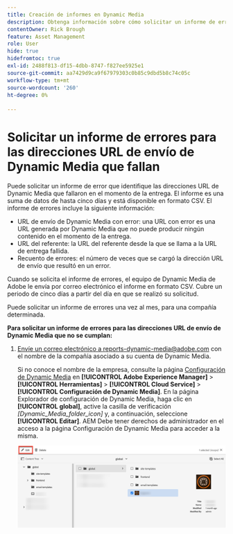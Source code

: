 ```yaml
---
title: Creación de informes en Dynamic Media
description: Obtenga información sobre cómo solicitar un informe de errores para las direcciones URL de entrega de Dynamic Media que fallan.
contentOwner: Rick Brough
feature: Asset Management
role: User
hide: true
hidefromtoc: true
exl-id: 2488f813-df15-4dbb-8747-f827ee5925e1
source-git-commit: aa7429d9ca9f67979303c0b85c9dbd5b8c74c05c
workflow-type: tm+mt
source-wordcount: '260'
ht-degree: 0%

---
```


# Solicitar un informe de errores para las direcciones URL de envío de Dynamic Media que fallan

Puede solicitar un informe de error que identifique las direcciones URL de Dynamic Media que fallaron en el momento de la entrega. El informe es una suma de datos de hasta cinco días y está disponible en formato CSV. El informe de errores incluye la siguiente información:

* URL de envío de Dynamic Media con error: una URL con error es una URL generada por Dynamic Media que no puede producir ningún contenido en el momento de la entrega.
* URL del referente: la URL del referente desde la que se llama a la URL de entrega fallida.
* Recuento de errores: el número de veces que se cargó la dirección URL de envío que resultó en un error.

Cuando se solicita el informe de errores, el equipo de Dynamic Media de Adobe le envía por correo electrónico el informe en formato CSV. Cubre un periodo de cinco días a partir del día en que se realizó su solicitud.

Puede solicitar un informe de errores una vez al mes, para una compañía determinada.

**Para solicitar un informe de errores para las direcciones URL de envío de Dynamic Media que no se cumplan:**

1. [Envíe un correo electrónico a reports-dynamic-media@adobe.com](mailto:reports-dynamic-media@adobe.com) con el nombre de la compañía asociado a su cuenta de Dynamic Media.

   Si no conoce el nombre de la empresa, consulte la página [Configuración de Dynamic Media](https://experienceleague.adobe.com/docs/experience-manager-cloud-service/content/assets/dynamicmedia/config-dm.html?lang=es#configuring-dynamic-media-cloud-services) en **[!UICONTROL Adobe Experience Manager]** > **[!UICONTROL Herramientas]** > **[!UICONTROL Cloud Service]** > **[!UICONTROL Configuración de Dynamic Media]**. En la página Explorador de configuración de Dynamic Media, haga clic en **[!UICONTROL global]**, active la casilla de verificación *[Dynamic_Media_folder_icon]* y, a continuación, seleccione **[!UICONTROL Editar]**. AEM Debe tener derechos de administrador en el acceso a la página Configuración de Dynamic Media para acceder a la misma.

   ![Accediendo a la página de configuración de Dynamic Media.](/help/assets/dynamic-media/assets/reporting-accessdmconfig.png)
